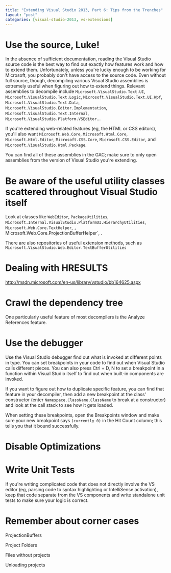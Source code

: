 ```yaml
---
title: "Extending Visual Studio 2013, Part 6: Tips from the Trenches"
layout: "post"
categories: [visual-studio-2013, vs-extensions]
---
```


# Use the source, Luke!
In the absence of sufficient documentation, reading the Visual Studio source code is the best way to find out exactly how features work and how to extend them.  Unfortunately, unless you're lucky enough to be working for Microsoft, you probably don't have access to the source code.  Even without full source, though, decompiling various Visual Studio assemblies is extremely useful when figuring out how to extend things.  Relevant assemblies to decompile include `Microsoft.VisualStudio.Text.UI`, `Microsoft.VisualStudio.Text.Logic`, `Microsoft.VisualStudio.Text.UI.Wpf`, `Microsoft.VisualStudio.Text.Data`, `Microsoft.VisualStudio.Editor.Implementation`, `Microsoft.VisualStudio.Text.Internal`, `Microsoft.VisualStudio.Platform.VSEditor`...

If you're extending web-related features (eg, the HTML or CSS editors), you'll also want `Microsoft.Web.Core`, `Microsoft.Html.Core`, `Microsoft.Html.Editor`, `Microsoft.CSS.Core`, `Microsoft.CSS.Editor`, and `Microsoft.VisualStudio.Html.Package`.

You can find all of these assemblies in the GAC; make sure to only open assemblies from the version of Visual Studio you're extending.

# Be aware of the useful utility classes scattered throughout Visual Studio itself
Look at classes like `WebEditor`, `PackageUtilities`, `Microsoft.Internal.VisualStudio.PlatformUI.HierarchyUtilities`, `Microsoft.Web.Core.TextHelper`, `, `Microsoft.Web.Core.ProjectionBufferHelper`, .

There are also repositories of useful extension methods, such as `Microsoft.VisualStudio.Web.Editor.TextBufferUtilities`

# Dealing with HRESULTS
http://msdn.microsoft.com/en-us/library/vstudio/bb164625.aspx

# Crawl the dependency tree
One particularly useful feature of most decompilers is the Analyze References feature.

# Use the debugger
Use the Visual Studio debugger find out what is invoked at different points in type.  You can set breakpoints in your code to find out when Visual Studio calls different pieces.  You can also press Ctrl + D, N to set a breakpoint in a function within Visual Studio itself to find out when built-in components are invoked.

If you want to figure out how to duplicate specific feature, you can find that feature in your decompiler, then add a new breakpoint at the class' constructor (enter `Namespace.ClassName.ClassName` to break at a constructor) and look at the call stack to see how it gets loaded.

When setting these breakpoints, open the Breakpoints window and make sure your new breakpoint says `(currently 0)` in the Hit Count column; this tells you that it bound successfully.

# Disable Optimizations

# Write Unit Tests
If you're writing complicated code that does not directly involve the VS editor (eg, parsing code to syntax highlighting or IntelliSense activation), keep that code separate from the VS components and write standalone unit tests to make sure your logic is correct.

# Remember about corner cases
ProjectionBuffers

Project Folders

Files without projects

Unloading projects